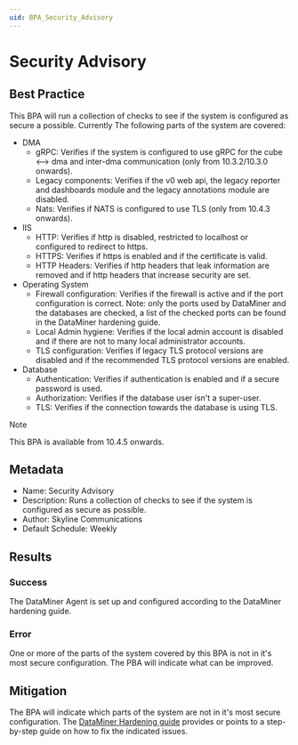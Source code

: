 ```yaml
---
uid: BPA_Security_Advisory
---
```


# Security Advisory

## Best Practice

This BPA will run a collection of checks to see if the system is configured as secure a possible.
Currently The following parts of the system are covered:

- DMA
  - gRPC: Verifies if the system is configured to use gRPC for the cube <--> dma and inter-dma communication (only from 10.3.2/10.3.0 onwards).
  - Legacy components: Verifies if the v0 web api, the legacy reporter and dashboards module and the legacy annotations module are disabled.
  - Nats: Verifies if NATS is configured to use TLS (only from 10.4.3 onwards).
- IIS
  - HTTP: Verifies if http is disabled, restricted to localhost or configured to redirect to https.
  - HTTPS: Verifies if https is enabled and if the certificate is valid.
  - HTTP Headers: Verifies if http headers that leak information are removed and if http headers that increase security are set.
- Operating System
  - Firewall configuration: Verifies if the firewall is active and if the port configuration is correct. Note: only the ports used by DataMiner and the databases are checked, a list of the checked ports can be found in the DataMiner hardening guide.
  - Local Admin hygiene: Verifies if the local admin account is disabled and if there are not to many local administrator accounts.
  - TLS configuration: Verifies if legacy TLS protocol versions are disabled and if the recommended TLS protocol versions are enabled.
- Database
  - Authentication: Verifies if authentication is enabled and if a secure password is used.
  - Authorization: Verifies if the database user isn't a super-user.
  - TLS: Verifies if the connection towards the database is using TLS.

> [!NOTE]
> This BPA is available from 10.4.5 onwards.

## Metadata

- Name: Security Advisory
- Description: Runs a collection of checks to see if the system is configured as secure as possible.
- Author: Skyline Communications
- Default Schedule: Weekly

## Results

### Success

The DataMiner Agent is set up and configured according to the DataMiner hardening guide.

### Error

One or more of the parts of the system covered by this BPA is not in it's most secure configuration.
The PBA will indicate what can be improved.

## Mitigation

The BPA will indicate which parts of the system are not in it's most secure configuration.
The [DataMiner Hardening guide](xref:DataMiner_hardening_guide) provides or points to a step-by-step guide on how to fix the indicated issues.
